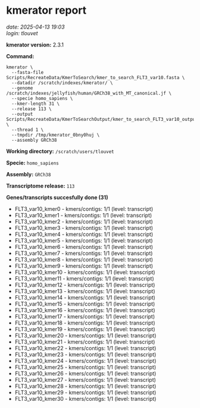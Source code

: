 # kmerator report
*date: 2025-04-13 19:03*  
*login: tlouvet*

**kmerator version:** 2.3.1

**Command:**

```
kmerator \
  --fasta-file Scripts/RecreateData/KmerToSearch/kmer_to_search_FLT3_var10.fasta \
  --datadir /scratch/indexes/kmerator/ \
  --genome /scratch/indexes/jellyfish/human/GRCh38_with_MT_canonical.jf \
  --specie homo_sapiens \
  --kmer-length 31 \
  --release 113 \
  --output Scripts/RecreateData/KmerToSearchOutput/kmer_to_search_FLT3_var10_output \
  --thread 1 \
  --tmpdir /tmp/kmerator_0bny0huj \
  --assembly GRCh38
```

**Working directory:** `/scratch/users/tlouvet`

**Specie:** `homo_sapiens`

**Assembly:** `GRCh38`

**Transcriptome release:** `113`

**Genes/transcripts succesfully done (31)**

- FLT3_var10_kmer0 - kmers/contigs: 1/1 (level: transcript)
- FLT3_var10_kmer1 - kmers/contigs: 1/1 (level: transcript)
- FLT3_var10_kmer2 - kmers/contigs: 1/1 (level: transcript)
- FLT3_var10_kmer3 - kmers/contigs: 1/1 (level: transcript)
- FLT3_var10_kmer4 - kmers/contigs: 1/1 (level: transcript)
- FLT3_var10_kmer5 - kmers/contigs: 1/1 (level: transcript)
- FLT3_var10_kmer6 - kmers/contigs: 1/1 (level: transcript)
- FLT3_var10_kmer7 - kmers/contigs: 1/1 (level: transcript)
- FLT3_var10_kmer8 - kmers/contigs: 1/1 (level: transcript)
- FLT3_var10_kmer9 - kmers/contigs: 1/1 (level: transcript)
- FLT3_var10_kmer10 - kmers/contigs: 1/1 (level: transcript)
- FLT3_var10_kmer11 - kmers/contigs: 1/1 (level: transcript)
- FLT3_var10_kmer12 - kmers/contigs: 1/1 (level: transcript)
- FLT3_var10_kmer13 - kmers/contigs: 1/1 (level: transcript)
- FLT3_var10_kmer14 - kmers/contigs: 1/1 (level: transcript)
- FLT3_var10_kmer15 - kmers/contigs: 1/1 (level: transcript)
- FLT3_var10_kmer16 - kmers/contigs: 1/1 (level: transcript)
- FLT3_var10_kmer17 - kmers/contigs: 1/1 (level: transcript)
- FLT3_var10_kmer18 - kmers/contigs: 1/1 (level: transcript)
- FLT3_var10_kmer19 - kmers/contigs: 1/1 (level: transcript)
- FLT3_var10_kmer20 - kmers/contigs: 1/1 (level: transcript)
- FLT3_var10_kmer21 - kmers/contigs: 1/1 (level: transcript)
- FLT3_var10_kmer22 - kmers/contigs: 1/1 (level: transcript)
- FLT3_var10_kmer23 - kmers/contigs: 1/1 (level: transcript)
- FLT3_var10_kmer24 - kmers/contigs: 1/1 (level: transcript)
- FLT3_var10_kmer25 - kmers/contigs: 1/1 (level: transcript)
- FLT3_var10_kmer26 - kmers/contigs: 1/1 (level: transcript)
- FLT3_var10_kmer27 - kmers/contigs: 1/1 (level: transcript)
- FLT3_var10_kmer28 - kmers/contigs: 1/1 (level: transcript)
- FLT3_var10_kmer29 - kmers/contigs: 1/1 (level: transcript)
- FLT3_var10_kmer30 - kmers/contigs: 1/1 (level: transcript)
